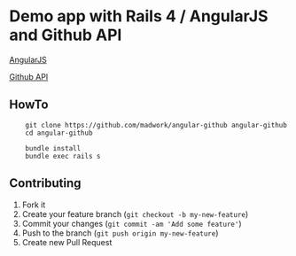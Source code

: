 # Demo app with Rails 4 / AngularJS and Github API

[AngularJS](http://angularjs.org/)

[Github API](https://developer.github.com/)

## HowTo

        git clone https://github.com/madwork/angular-github angular-github
        cd angular-github
        
        bundle install
        bundle exec rails s

## Contributing

1. Fork it
2. Create your feature branch (`git checkout -b my-new-feature`)
3. Commit your changes (`git commit -am 'Add some feature'`)
4. Push to the branch (`git push origin my-new-feature`)
5. Create new Pull Request